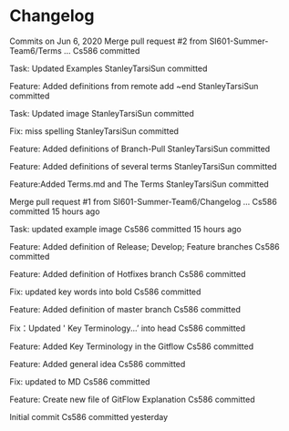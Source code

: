 # Changelog
Commits on Jun 6, 2020
Merge pull request #2 from SI601-Summer-Team6/Terms …
Cs586 committed 

Task: Updated Examples
StanleyTarsiSun committed 

Feature: Added definitions from remote add ~end
StanleyTarsiSun committed 

Task: Updated image
StanleyTarsiSun committed 

Fix: miss spelling
StanleyTarsiSun committed 

Feature: Added definitions of Branch-Pull
StanleyTarsiSun committed


Feature: Added definitions of several terms
StanleyTarsiSun committed

Feature:Added Terms.md and The Terms
StanleyTarsiSun committed 

Merge pull request #1 from SI601-Summer-Team6/Changelog …
Cs586 committed 15 hours ago

Task: updated example image
Cs586 committed 15 hours ago

Feature: Added definition of Release; Develop; Feature branches
Cs586 committed

Feature: Added definition of Hotfixes branch
Cs586 committed

Fix: updated key words into bold
Cs586 committed

Feature: Added definition of master branch
Cs586 committed

Fix：Updated ' Key Terminology...’ into head
Cs586 committed

Feature: Added Key Terminology in the Gitflow
Cs586 committed

Feature: Added general idea
Cs586 committed

Fix: updated to MD
Cs586 committed  

Feature: Create new file of GitFlow Explanation
Cs586 committed  

Initial commit
Cs586 committed yesterday
